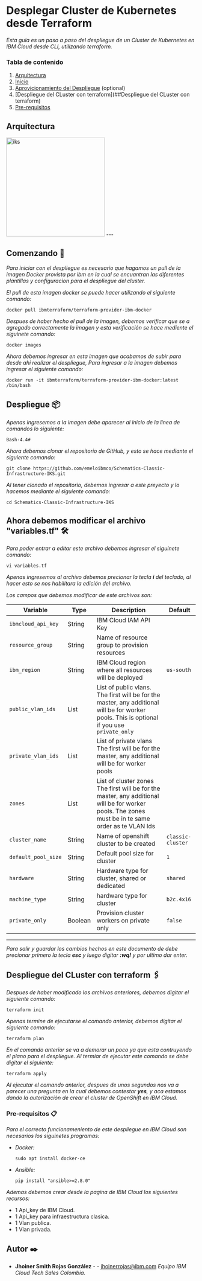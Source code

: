 
# Desplegar Cluster de Kubernetes desde Terraform

_Esta guia es un paso a  paso del despliegue de un Cluster de Kubernetes en IBM Cloud desde CLI, utilizando terraform._

### Tabla de contenido
1. [Arquitectura](##Arquitectura)
2. [Inicio](##Comenzando)
3. [Aprovicionamiento del Despliegue](##Despliegue) (optional)
4. [Despliegue del CLuster con terraform](##Despliegue del CLuster con terraform)   
5. [Pre-requisitos](##Pre-requisitos)


## Arquitectura

<img width="262" alt="iks" src="https://user-images.githubusercontent.com/60987042/79510157-7174ee80-8002-11ea-9548-e7f6d243f0ea.PNG">
---

## Comenzando 🚀

_Para iniciar con el despliegue es necesario que hagamos un pull de la imagen Docker provista por ibm en la cual se encuantran las diferentes plantillas y configuracion para el despliegue del cluster._

_El pull de esta imagen docker se puede hacer utilizando el siguiente comando:_

    
    docker pull ibmterraform/terraform-provider-ibm-docker
    
    
_Despues de haber hecho el pull de la imagen, debemos verificar que se a agregado correctamente la imagen y esta verificación se hace mediente el siguinete comando:_

    
    docker images
    

_Ahora debemos ingresar en esta imagen que acabamos de subir para desde ahi realizar el despliegue, Para ingresar a la imagen debemos ingresar el siguiente comando:_

    
    docker run -it ibmterraform/terraform-provider-ibm-docker:latest /bin/bash
    
    
## Despliegue 📦

_Apenas ingresemos a la imagen debe aparecer al inicio de la linea de comandos lo siguiente:_

    Bash-4.4#
    
_Ahora debemos clonar el repositorio de GitHub, y esto se hace mediante el siguiente comando:_

    git clone https://github.com/emeloibmco/Schematics-Classic-Infrastructure-IKS.git
    
_Al tener clonado el repositorio, debemos ingresar a este preyecto y lo hacemos mediante el siguiente comando:_

    cd Schematics-Classic-Infrastructure-IKS
 
## Ahora debemos modificar el archivo "variables.tf" 🛠️

_Para poder entrar a editar este archivo debemos ingresar el siguinete comando:_

    vi variables.tf
    
_Apenas ingresemos al archivo debemos precionar la tecla **i** del teclado, al hacer esto se nos habilitara la edición del archivo._

_Los campos que debemos modificar de este archivos son:_

Variable | Type | Description | Default
---------|------|-------------|--------
`ibmcloud_api_key` | String | IBM Cloud IAM API Key |
`resource_group` | String | Name of resource group to provision resources |
`ibm_region` | String | IBM Cloud region where all resources will be deployed | `us-south`
`public_vlan_ids` | List | List of public vlans. The first will be for the master, any additional will be for worker pools. This is optional if you use `private_only` |
`private_vlan_ids` | List | List of private vlans The first will be for the master, any additional will be for worker pools |
`zones` | List | List of cluster zones The first will be for the master, any additional will be for worker pools. The zones must be in te same order as te VLAN Ids |
`cluster_name` | String | Name of openshift cluster to be created | `classic-cluster`
`default_pool_size` | String | Default pool size for cluster | `1`
`hardware` | String | Hardware type for cluster, shared or dedicated | `shared`
`machine_type` | String | hardware type for cluster | `b2c.4x16`
`private_only` | Boolean | Provision cluster workers on private only | `false`
---
    
    
_Para salir y guardar los cambios hechos en este documento de debe precionar primero la tecla **esc** y luego digitar **:wq!** y por ultimo dar enter._ 



## Despliegue del CLuster con terraform 🖇️

_Despues de haber modificado los archivos anteriores, debemos digitar el siguiente comando:_

    terraform init

_Apenas termine de ejecutarse el comando anterior, debemos digitar el siguiente comando:_

    terraform plan
    
_En el comando anterior se va a demorar un poco ya que esta contruyendo el plano para el despliegue. Al termiar de ejecutar este comando se debe digitar el siguiente:_

    terraform apply
    
_Al ejecutar el comando anterior, despues de unos segundos nos va a parecer una pregunta en la cual debemos contestar **yes**, y aca estamos dando la autorización de crear el cluster de OpenShift en IBM Cloud._



### Pre-requisitos 📋

_Para el correcto funcionameniento de este despliegue en IBM Cloud son necesarios los siguinetes programas:_

* _Docker:_

    ```
    sudo apt install docker-ce
    ```

* _Ansible:_
    ```
    pip install "ansible>=2.8.0"
    ```
_Ademas debemos crear desde la pagina de IBM Cloud los siguientes recursos:_

* 1 Api_key de IBM Cloud.
* 1 Api_key para infraestructura clasica.
* 1 Vlan publica.
* 1 Vlan privada.

## Autor ✒️

* **Jhoiner Smith Rojas González** -  - jhoinerrojas@ibm.com
_Equipo IBM Cloud Tech Sales Colombia._



